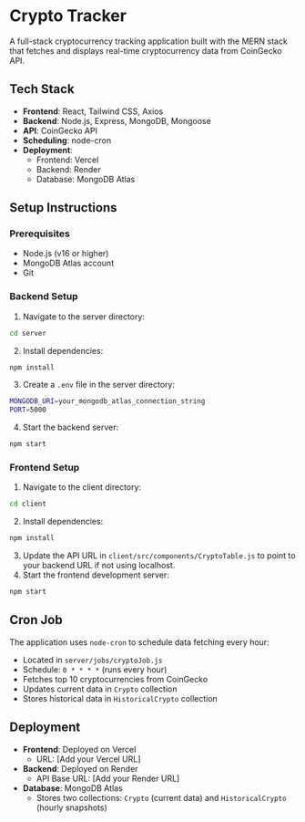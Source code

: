# Crypto Tracker

A full-stack cryptocurrency tracking application built with the MERN stack that fetches and displays real-time cryptocurrency data from CoinGecko API.

## Tech Stack
- **Frontend**: React, Tailwind CSS, Axios
- **Backend**: Node.js, Express, MongoDB, Mongoose
- **API**: CoinGecko API
- **Scheduling**: node-cron
- **Deployment**: 
  - Frontend: Vercel
  - Backend: Render
  - Database: MongoDB Atlas

## Setup Instructions

### Prerequisites
- Node.js (v16 or higher)
- MongoDB Atlas account
- Git

### Backend Setup
1. Navigate to the server directory:
```bash
cd server
```
2. Install dependencies:
```bash
npm install
```
3. Create a `.env` file in the server directory:
```bash
MONGODB_URI=your_mongodb_atlas_connection_string
PORT=5000
```
4. Start the backend server:
```bash
npm start
```

### Frontend Setup
1. Navigate to the client directory:
```bash
cd client
```
2. Install dependencies:
```bash
npm install
```
3. Update the API URL in `client/src/components/CryptoTable.js` to point to your backend URL if not using localhost.
4. Start the frontend development server:
```bash
npm start
```

## Cron Job
The application uses `node-cron` to schedule data fetching every hour:
- Located in `server/jobs/cryptoJob.js`
- Schedule: `0 * * * *` (runs every hour)
- Fetches top 10 cryptocurrencies from CoinGecko
- Updates current data in `Crypto` collection
- Stores historical data in `HistoricalCrypto` collection

## Deployment
- **Frontend**: Deployed on Vercel
  - URL: [Add your Vercel URL]
- **Backend**: Deployed on Render
  - API Base URL: [Add your Render URL]
- **Database**: MongoDB Atlas
  - Stores two collections: `Crypto` (current data) and `HistoricalCrypto` (hourly snapshots)
